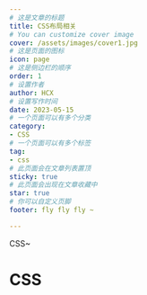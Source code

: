 ```yaml
---
# 这是文章的标题
title: CSS布局相关
# You can customize cover image
cover: /assets/images/cover1.jpg
# 这是页面的图标
icon: page
# 这是侧边栏的顺序
order: 1
# 设置作者
author: HCX
# 设置写作时间
date: 2023-05-15
# 一个页面可以有多个分类
category:
- CSS
# 一个页面可以有多个标签
tag:
- css
# 此页面会在文章列表置顶
sticky: true
# 此页面会出现在文章收藏中
star: true
# 你可以自定义页脚
footer: fly fly fly ~

---
```


CSS~

<!-- more -->


# CSS